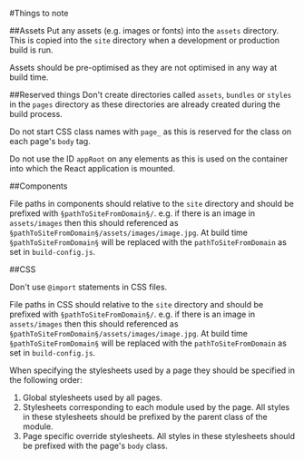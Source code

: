 #Things to note

##Assets
Put any assets (e.g. images or fonts) into the `assets` directory. This is copied into the `site` directory when a development or production build is run.

Assets should be pre-optimised as they are not optimised in any way at build time.

##Reserved things
Don't create directories called `assets`, `bundles` or `styles` in the `pages` directory as these directories are already created during the build process.

Do not start CSS class names with `page_` as this is reserved for the class on each page's `body` tag.

Do not use the ID `appRoot` on any elements as this is used on the container into which the React application is mounted.

##Components

File paths in components should relative to the `site` directory and should be prefixed with `§pathToSiteFromDomain§/`. e.g. if there is an image in `assets/images` then this should referenced as `§pathToSiteFromDomain§/assets/images/image.jpg`. At build time `§pathToSiteFromDomain§` will be replaced with the `pathToSiteFromDomain` as set in `build-config.js`.

##CSS

Don't use `@import` statements in CSS files.

File paths in CSS should relative to the `site` directory and should be prefixed with `§pathToSiteFromDomain§/`. e.g. if there is an image in `assets/images` then this should referenced as `§pathToSiteFromDomain§/assets/images/image.jpg`. At build time `§pathToSiteFromDomain§` will be replaced with the `pathToSiteFromDomain` as set in `build-config.js`.

When specifying the stylesheets used by a page they should be specified in the following order:

1. Global stylesheets used by all pages.
2. Stylesheets corresponding to each module used by the page. All styles in these stylesheets should be prefixed by the parent class of the module.
3. Page specific override stylesheets. All styles in these stylesheets should be prefixed with the page's `body` class.
